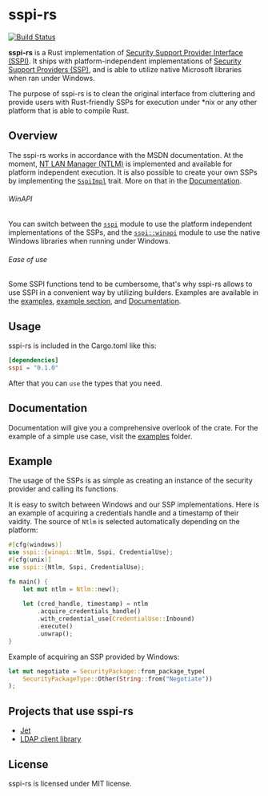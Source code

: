 # sspi-rs
[![Build Status](https://travis-ci.org/joemccann/dillinger.svg?branch=master)](https://travis-ci.org/joemccann/dillinger)

**sspi-rs** is a Rust implementation of [Security Support Provider Interface (SSPI)](https://docs.microsoft.com/en-us/windows/win32/rpc/security-support-provider-interface-sspi-). It ships with platform-independent implementations of [Security Support Providers (SSP)](https://docs.microsoft.com/en-us/windows/win32/rpc/security-support-providers-ssps-), and is able to utilize native Microsoft libraries when ran under Windows.

The purpose of sspi-rs is to clean the original interface from cluttering and provide users with Rust-friendly SSPs for execution under *nix or any other platform that is able to compile Rust.

## Overview

The sspi-rs works in accordance with the MSDN documentation. At the moment, [NT LAN Manager (NTLM)](https://docs.microsoft.com/en-us/openspecs/windows_protocols/ms-nlmp/b38c36ed-2804-4868-a9ff-8dd3182128e4) is implemented and available for platform independent execution. It is also possible to create your own SSPs by implementing the [`SspiImpl`]() trait. More on that in the [Documentation](target/doc/sspi/index.html).

###### WinAPI
You can switch between the [`sspi`]() module to use the platform independent implementations of the SSPs, and the [`sspi::winapi`]() module to use the native Windows libraries when running under Windows.

###### Ease of use
Some SSPI functions tend to be cumbersome, that's why sspi-rs allows to use SSPI in a convenient way by utilizing builders. Examples are available in the [examples](examples), [example section](#example), and [Documentation](target/doc/sspi/index.html).

## Usage
sspi-rs is included in the Cargo.toml like this:
```TOML
[dependencies]
sspi = "0.1.0"
```
After that you can `use` the types that you need.


## Documentation

Documentation will give you a comprehensive overlook of the crate. For the example of a simple use case, visit the [examples](examples) folder.

## Example

The usage of the SSPs is as simple as creating an instance of the security provider and calling its functions.

It is easy to switch between Windows and our SSP implementations. Here is an example of acquiring a credentials handle and a timestamp of their vaidity. The source of `Ntlm` is selected automatically depending on the platform:
```Rust
#[cfg(windows)]
use sspi::{winapi::Ntlm, Sspi, CredentialUse};
#[cfg(unix)]
use sspi::{Ntlm, Sspi, CredentialUse};

fn main() {
    let mut ntlm = Ntlm::new();
        
    let (cred_handle, timestamp) = ntlm
        .acquire_credentials_handle()
        .with_credential_use(CredentialUse::Inbound)
        .execute()
        .unwrap();
}
```

Example of acquiring an SSP provided by Windows:
```Rust
let mut negotiate = SecurityPackage::from_package_type(
    SecurityPackageType::Other(String::from("Negotiate"))
);
```

## Projects that use sspi-rs

* [Jet](https://github.com/Devolutions/devolutions-jet)
* [LDAP client library](https://github.com/Devolutions/ldap3/tree/spnego)

## License
sspi-rs is licensed under MIT license.
